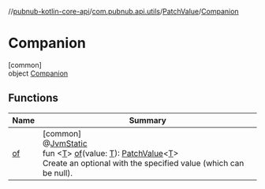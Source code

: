 //[pubnub-kotlin-core-api](../../../../index.md)/[com.pubnub.api.utils](../../index.md)/[PatchValue](../index.md)/[Companion](index.md)

# Companion

[common]\
object [Companion](index.md)

## Functions

| Name | Summary |
|---|---|
| [of](of.md) | [common]<br>@[JvmStatic](https://kotlinlang.org/api/latest/jvm/stdlib/kotlin.jvm/-jvm-static/index.html)<br>fun &lt;[T](of.md)&gt; [of](of.md)(value: [T](of.md)): [PatchValue](../index.md)&lt;[T](of.md)&gt;<br>Create an optional with the specified value (which can be null). |

